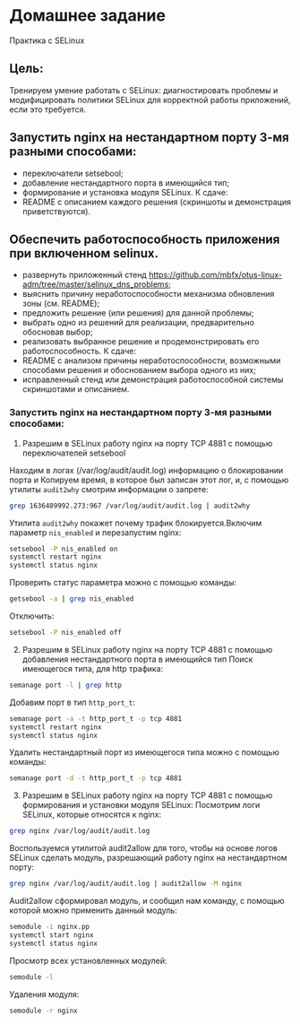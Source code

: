 # Домашнее задание
Практика с SELinux

## Цель:
Тренируем умение работать с SELinux: диагностировать проблемы и модифицировать политики SELinux для корректной работы приложений, если это требуется.

## Запустить nginx на нестандартном порту 3-мя разными способами:
- переключатели setsebool;
- добавление нестандартного порта в имеющийся тип;
- формирование и установка модуля SELinux. К сдаче:
- README с описанием каждого решения (скриншоты и демонстрация приветствуются).
## Обеспечить работоспособность приложения при включенном selinux.
- развернуть приложенный стенд https://github.com/mbfx/otus-linux-adm/tree/master/selinux_dns_problems;
- выяснить причину неработоспособности механизма обновления зоны (см. README);
- предложить решение (или решения) для данной проблемы;
- выбрать одно из решений для реализации, предварительно обосновав выбор;
- реализовать выбранное решение и продемонстрировать его работоспособность. К сдаче:
- README с анализом причины неработоспособности, возможными способами решения и обоснованием выбора одного из них;
- исправленный стенд или демонстрация работоспособной системы скриншотами и описанием.

### Запустить nginx на нестандартном порту 3-мя разными способами:

1. Разрешим в SELinux работу nginx на порту TCP 4881 c помощью переключателей setsebool

Находим в логах (/var/log/audit/audit.log) информацию о блокировании порта и Копируем время, в которое был записан этот лог, и, с помощью утилиты `audit2why` смотрим информации о запрете:
```sh
grep 1636489992.273:967 /var/log/audit/audit.log | audit2why
```
Утилита `audit2why` покажет почему трафик блокируется.Включим параметр `nis_enabled` и перезапустим nginx:
```sh
setsebool -P nis_enabled on
systemctl restart nginx
systemctl status nginx
```
Проверить статус параметра можно с помощью команды:
```sh
getsebool -a | grep nis_enabled
```
Отключить:
```sh
setsebool -P nis_enabled off
```

2. Разрешим в SELinux работу nginx на порту TCP 4881 c помощью добавления нестандартного порта в имеющийся тип
Поиск имеющегося типа, для http трафика: 
```sh
semanage port -l | grep http
```
Добавим порт в тип `http_port_t`:
```sh
semanage port -a -t http_port_t -p tcp 4881
systemctl restart nginx
systemctl status nginx
```
Удалить нестандартный порт из имеющегося типа можно с помощью команды:
```sh
semanage port -d -t http_port_t -p tcp 4881
```

3. Разрешим в SELinux работу nginx на порту TCP 4881 c помощью формирования и установки модуля SELinux:
Посмотрим логи SELinux, которые относятся к nginx:
```sh
grep nginx /var/log/audit/audit.log
```
Воспользуемся утилитой audit2allow для того, чтобы на основе логов SELinux сделать модуль, разрешающий работу nginx на нестандартном порту:
```sh
grep nginx /var/log/audit/audit.log | audit2allow -M nginx
```
Audit2allow сформировал модуль, и сообщил нам команду, с помощью которой можно применить данный модуль:
```sh
semodule -i nginx.pp
systemctl start nginx
systemctl status nginx
```
Просмотр всех установленных модулей: 
```sh
semodule -l
```
Удаления модуля:
```sh
semodule -r nginx
```
